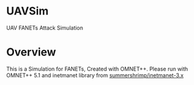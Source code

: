 # UAVSim
UAV FANETs Attack Simulation

# Overview
This is a Simulation for FANETs, Created with OMNET++. Please run with OMNET++ 5.1 and inetmanet library from [summershrimp/inetmanet-3.x](https://github.com/summershrimp/inetmanet-3.x/tree/inetmanet-3.5-fix)
